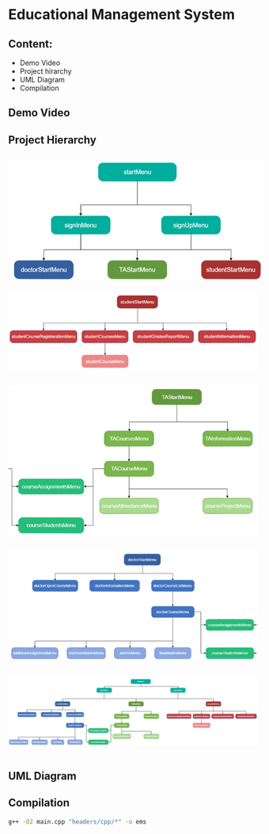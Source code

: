 # Educational Management System
 

## Content: 
- Demo Video
- Project hirarchy
- UML Diagram
- Compilation



## Demo Video


## Project Hierarchy 
<img src="assets/Picture1.png" style = "margin: 10px"/> 

![Picture 2](assets/Picture2.png)&nbsp;&nbsp;&nbsp;&nbsp;&nbsp;

![Picture 3](assets/Picture3.png)&nbsp;&nbsp;&nbsp;&nbsp;&nbsp;

![Picture 4](assets/Picture4.png)&nbsp;&nbsp;&nbsp;&nbsp;&nbsp;

![Picture 5](assets/Picture5.png)&nbsp;&nbsp;&nbsp;&nbsp;&nbsp;

## UML Diagram


## Compilation

```sh
g++ -O2 main.cpp "headers/cpp/*" -o ems
```
